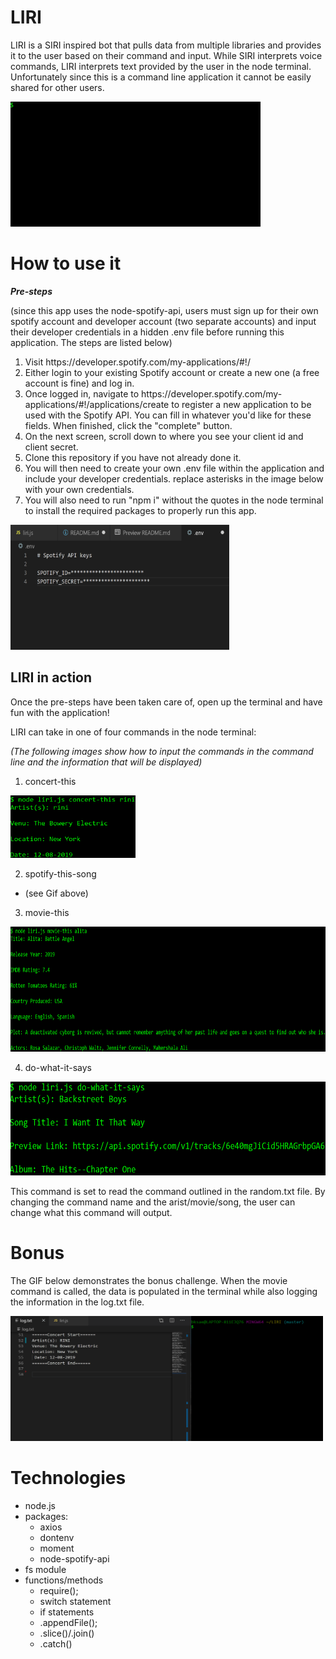 # LIRI
<p>LIRI is a SIRI inspired bot that pulls data from multiple libraries and provides it to the user based on their command and input. While SIRI interprets voice commands, LIRI interprets text provided by the user in the node terminal. Unfortunately since this is a command line application it cannot be easily shared for other users.</p>
<img src="images/liriIntro.gif" alt="liriGif" height="200" width="400">

# How to use it
*<strong>Pre-steps</strong>*
<p>(since this app uses the node-spotify-api, users must sign up for their own spotify account and developer account (two separate accounts) and input their developer credentials in a hidden .env file before running this application. The steps are listed below)</p>
<ol>
  <li>Visit https://developer.spotify.com/my-applications/#!/
  <li>Either login to your existing Spotify account or create a new one (a free account is fine) and log in.
  <li>Once logged in, navigate to https://developer.spotify.com/my-applications/#!/applications/create to register a new application to be used with the Spotify API. You can fill in whatever you'd like for these fields. When finished, click the "complete" button.
  <li>On the next screen, scroll down to where you see your client id and client secret.
  <li>Clone this repository if you have not already done it.
  <li>You will then need to create your own .env file within the application and include your developer credentials. replace asterisks in the image below with your own credentials.
  <li>You will also need to run "npm i" without the quotes in the node terminal to install the required packages to properly run this app.
</ol>
<img src="images/envfile.png" alt="env" height="200" width="350">

## LIRI in action
<p>Once the pre-steps have been taken care of, open up the terminal and have fun with the application!</p>
<p>LIRI can take in one of four commands in the node terminal:</p>

*<p>(The following images show how to input the commands in the command line and the information that will be displayed)</p>*
1. concert-this<br>
  <img src="images/concert-command.png" alt="conCom" height="100" width ="200">
  
2. spotify-this-song
  * (see Gif above)

3. movie-this<br>
  <img src="images/movie-command.png" alt="movCom" height="200" width ="800">
  
4. do-what-it-says<br>
  <img src="images/random-command.png" alt="ranCom" height="150" width ="600">
  <p>This command is set to read the command outlined in the random.txt file. By changing the command name and the arist/movie/song, the user can change what this command will output.</p>

# Bonus
<p>The GIF below demonstrates the bonus challenge. When the movie command is called, the data is populated in the terminal while also logging the information in the log.txt file.</p>
<img src="images/bonusdemo.gif" alt="bonusGif" height="200" width="500">

# Technologies
* node.js
* packages:
  * axios
  * dontenv
  * moment
  * node-spotify-api
* fs module
* functions/methods
  * require();
  * switch statement
  * if statements
  * .appendFile();
  * .slice()/.join()
  * .catch()
